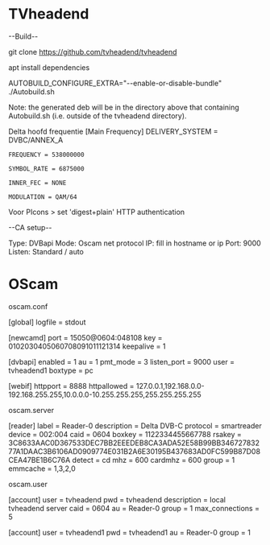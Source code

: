 # TVheadend

--Build--

git clone https://github.com/tvheadend/tvheadend

apt install dependencies

AUTOBUILD_CONFIGURE_EXTRA="--enable-or-disable-bundle" ./Autobuild.sh 

Note: the generated deb will be in the directory above that containing Autobuild.sh (i.e. outside of the tvheadend directory).

Delta hoofd frequentie
[Main Frequency]
	DELIVERY_SYSTEM = DVBC/ANNEX_A
	
	FREQUENCY = 538000000
	
	SYMBOL_RATE = 6875000
	
	INNER_FEC = NONE
	
	MODULATION = QAM/64
	
	
 Voor PIcons > set 'digest+plain' HTTP authentication
  
--CA setup--

Type: DVBapi
Mode: Oscam net protocol 
IP: fill in hostname or ip
Port: 9000
Listen: Standard / auto

# OScam

oscam.conf

[global]
logfile                       = stdout

[newcamd]
port                          = 15050@0604:048108
key                           = 0102030405060708091011121314
keepalive                     = 1

[dvbapi]
enabled                       = 1
au                            = 1
pmt_mode                      = 3
listen_port                   = 9000
user                          = tvheadend1
boxtype                       = pc

[webif]
httpport                      = 8888
httpallowed                   = 127.0.0.1,192.168.0.0-192.168.255.255,10.0.0.0-10.255.255.255,255.255.255.255

oscam.server

[reader]
label                         = Reader-0
description                   = Delta DVB-C
protocol                      = smartreader
device                        = 002:004
caid                          = 0604
boxkey                        = 1122334455667788
rsakey                        = 3C8633AAC0D367533DEC7BB2EEEDEB8CA3ADA52E58B99BB34672783277A1DAAC3B6106AD0909774E031B2A6E30195B437683AD0FC599B87D08CEA47BE1B6C76A
detect                        = cd
mhz                           = 600
cardmhz                       = 600
group                         = 1
emmcache                      = 1,3,2,0

oscam.user

[account]
user                          = tvheadend
pwd                           = tvheadend
description                   = local tvheadend server
caid                          = 0604
au                            = Reader-0
group                         = 1
max_connections               = 5

[account]
user                          = tvheadend1
pwd                           = tvheadend1
au                            = Reader-0
group                         = 1

